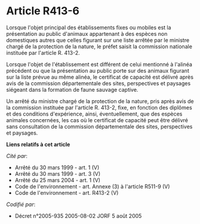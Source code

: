 # Article R413-6

Lorsque l'objet principal des établissements fixes ou mobiles est la présentation au public d'animaux appartenant à des
espèces non domestiques autres que celles figurant sur une liste arrêtée par le ministre chargé de la protection de la
nature, le préfet saisit la commission nationale instituée par l'article R. 413-2.

Lorsque l'objet de l'établissement est différent de celui mentionné à l'alinéa précédent ou que la présentation au public
porte sur des animaux figurant sur la liste prévue au même alinéa, le certificat de capacité est délivré après avis de la
commission départementale des sites, perspectives et paysages siégeant dans la formation de faune sauvage captive.

Un arrêté du ministre chargé de la protection de la nature, pris après avis de la commission instituée par l'article R.
413-2, fixe, en fonction des diplômes et des conditions d'expérience, ainsi, éventuellement, que des espèces animales
concernées, les cas où le certificat de capacité peut être délivré sans consultation de la commission départementale des
sites, perspectives et paysages.

**Liens relatifs à cet article**

_Cité par_:

  - Arrêté du 30 mars 1999 - art. 1 (V)
  - Arrêté du 30 mars 1999 - art. 3 (V)
  - Arrêté du 25 mars 2004 - art. 1 (V)
  - Code de l'environnement - art. Annexe (3) à l'article R511-9 (V)
  - Code de l'environnement - art. R413-2 (V)

_Codifié par_:

  - Décret n°2005-935 2005-08-02 JORF 5 août 2005
